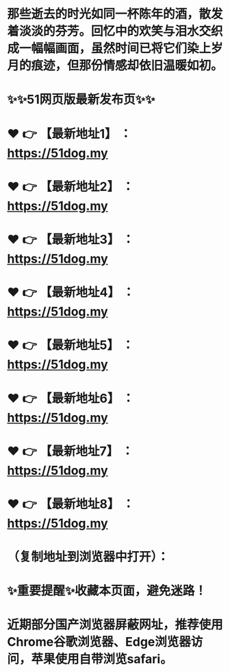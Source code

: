 # 那些逝去的时光如同一杯陈年的酒，散发着淡淡的芬芳。回忆中的欢笑与泪水交织成一幅幅画面，虽然时间已将它们染上岁月的痕迹，但那份情感却依旧温暖如初。
# ✨✨51网页版最新发布页✨✨
# ❤️ 👉 【最新地址1】 ：https://51dog.my
# ❤️ 👉 【最新地址2】 ：https://51dog.my
# ❤️ 👉 【最新地址3】 ：https://51dog.my
# ❤️ 👉 【最新地址4】 ：https://51dog.my
# ❤️ 👉 【最新地址5】 ：https://51dog.my
# ❤️ 👉 【最新地址6】 ：https://51dog.my
# ❤️ 👉 【最新地址7】 ：https://51dog.my
# ❤️ 👉 【最新地址8】 ：https://51dog.my
# （复制地址到浏览器中打开）：
# ✨重要提醒✨收藏本页面，避免迷路！
# 近期部分国产浏览器屏蔽网址，推荐使用Chrome谷歌浏览器、Edge浏览器访问，苹果使用自带浏览safari。
